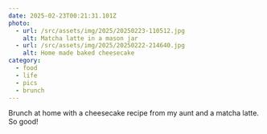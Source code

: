 ```yaml
---
date: 2025-02-23T00:21:31.101Z
photo:
  - url: /src/assets/img/2025/20250223-110512.jpg
    alt: Matcha latte in a mason jar
  - url: /src/assets/img/2025/20250222-214640.jpg
    alt: Home made baked cheesecake
category:
  - food
  - life
  - pics
  - brunch
---
```


Brunch at home with a cheesecake recipe from my aunt and a matcha latte. So good!
